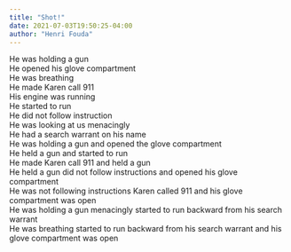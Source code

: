 ```yaml
---
title: "Shot!"
date: 2021-07-03T19:50:25-04:00
author: "Henri Fouda"
---
```


He was holding a gun\
He opened his glove compartment \
He was breathing\
He made Karen call 911\
His engine was running \
He started to run\
He did not follow instruction\
He was looking at us menacingly\
He had a search warrant on his name\
He was holding a gun and opened the glove compartment \
He held a gun and started to run\
He made Karen call 911 and held a gun\
He held a gun did not follow instructions and opened his glove compartment \
He was not following instructions Karen called 911 and his glove compartment was open\
He was holding a gun menacingly started to run backward from his search warrant \
He was breathing started to run backward from his search warrant and his glove compartment was open
